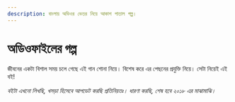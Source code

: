 ```yaml
---
description: বাংলায় অডিওর ভেতর নিয়ে আকাশ পাতাল গল্প।
---
```


# অডিওফাইলের গল্প

জীবনের একটা বিশাল সময় চলে গেছে এই গান শোনা নিয়ে। বিশেষ করে এর পেছনের প্রযুক্তি নিয়ে। সেটা নিয়েই এই বই!

_বইটা এখনো লিখছি, খসড়া হিসেবে আপডেট করছি প্রতিনিয়তঃ। ধারণা করছি, শেষ হবে ২০১৮ এর মাঝামাঝি।_

